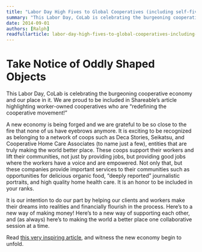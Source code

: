 ```yaml
---
title: "Labor Day High Fives to Global Cooperatives (including self-five)"
summary: "This Labor Day, CoLab is celebrating the burgeoning cooperative economy and our place in it. We are proud to be included in Shareable’s article highlighting worker-owned cooperatives who are redefining the cooperative movement!"
date: 2014-09-01
authors: [Ralph]
readfullarticle: labor-day-high-fives-to-global-cooperatives-including-self-five
---
```


# Take Notice of Oddly Shaped Objects

This Labor Day, CoLab is celebrating the burgeoning cooperative economy and our place in it. We are proud to be included in Shareable’s article highlighting worker-owned cooperatives who are “redefining the cooperative movement!”

A new economy is being forged and we are grateful to be so close to the fire that none of us have eyebrows anymore. It is exciting to be recognized as belonging to a network of coops such as Deca Stories, Seikatsu, and Cooperative Home Care Associates (to name just a few), entities that are truly making the world better place. These coops support their workers and lift their communities, not just by providing jobs, but providing good jobs where the workers have a voice and are empowered. Not only that, but these companies provide important services to their communities such as opportunities for delicious organic food, “deeply reported” journalistic portraits, and high quality home health care. It is an honor to be included in your ranks.

It is our intention to do our part by helping our clients and workers make their dreams into realities and financially flourish in the process. Here’s to a new way of making money! Here’s to a new way of supporting each other, and (as always) here’s to making the world a better place one collaborative session at a time.

Read [this very inspiring article](http://www.shareable.net/blog/16-worker-coops-redefining-the-cooperative-movement), and witness the new economy begin to unfold.
